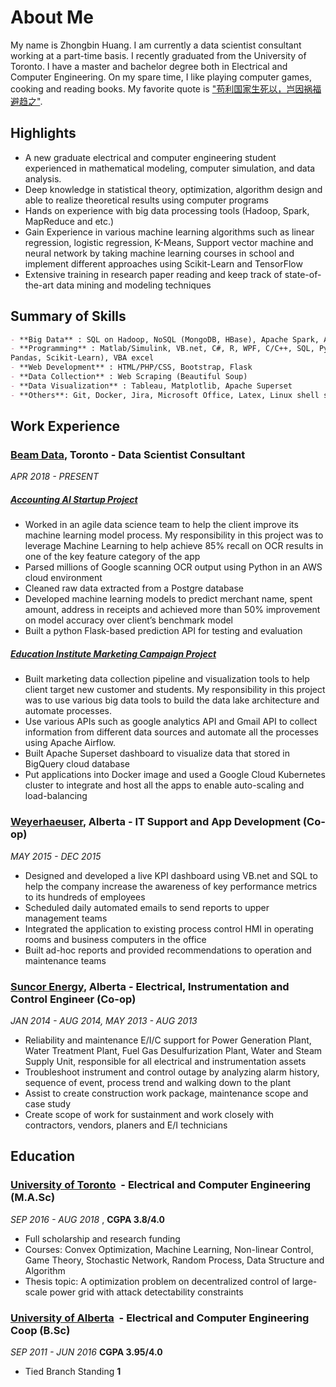 # About Me

My name is Zhongbin Huang. I am currently a data scientist consultant working at a part-time basis.
I recently graduated from the University of Toronto. I have a master and bachelor degree both in 
Electrical and Computer Engineering. On my spare time, I like playing computer games, cooking and reading
books. My favorite quote is ["苟利国家生死以，岂因祸福避趋之"](https://www.youtube.com/watch?v=_ZxltK2K_h4).

## Highlights

- A new graduate electrical and computer engineering student experienced in mathematical
modeling, computer simulation, and data analysis.
- Deep knowledge in statistical theory, optimization, algorithm design and able to realize theoretical
results using computer programs
- Hands on experience with big data processing tools (Hadoop, Spark, MapReduce and etc.)
- Gain Experience in various machine learning algorithms such as linear regression, logistic regression,
K-Means, Support vector machine and neural network by taking machine learning courses in school
and implement different approaches using Scikit-Learn and TensorFlow
- Extensive training in research paper reading and keep track of state-of-the-art data mining and
modeling techniques

## Summary of Skills

```markdown
- **Big Data**​ : SQL on Hadoop, NoSQL (MongoDB, HBase), Apache Spark, AWS CLI, BigQuery 
- **Programming**​ : Matlab/Simulink, VB.net, C#, R, WPF, C/C++, SQL, Python(Numpy, Scipy, 
Pandas, Scikit-Learn), VBA excel 
- **Web Development**​ : HTML/PHP/CSS, Bootstrap, Flask 
- **Data Collection​** : Web Scraping (Beautiful Soup) 
- **Data Visualization**​ : Tableau, Matplotlib, Apache Superset 
- **Others**: Git, Docker, Jira, Microsoft Office, Latex, Linux shell script, Airflow, Kubernetes
```

## Work Experience

### [Beam Data](http://beamdata.ca), Toronto​ - Data Scientist Consultant
_APR 2018 - PRESENT_

##### [Accounting AI Startup Project](https://bobohope.github.io/assets/documents/Receipt_Project_presentation_2.pdf)

- Worked in an agile data science team to help the client improve its machine learning 
model process. My responsibility in this project was to leverage Machine Learning to help 
achieve 85% recall on OCR results in one of the key feature category of the app 
- Parsed millions of Google scanning OCR output using Python in an AWS cloud 
environment 
- Cleaned raw data extracted from a Postgre database
- Developed machine learning models to predict merchant name, spent amount, address in 
receipts and achieved more than 50% improvement on model accuracy over client’s 
benchmark model
- Built a python Flask-based prediction API for testing and evaluation

##### [Education Institute Marketing Campaign Project](https://bobohope.github.io/assets/documents/Digital_Marketing.pdf)
- Built marketing data collection pipeline and visualization tools to help client target new 
customer and students. My responsibility in this project was to use various big data tools 
to build the data lake architecture and automate processes. 
- Use various APIs such as google analytics API and Gmail API to collect information from 
different data sources and automate all the processes using Apache Airflow. 
- Built Apache Superset dashboard to visualize data that stored in BigQuery cloud 
database 
- Put applications into Docker image and used a Google Cloud Kubernetes cluster to 
integrate and host all the apps to enable auto-scaling and load-balancing

### [Weyerhaeuser](https://www.weyerhaeuser.com), Alberta​ - IT Support and App Development (Co-op) 
_MAY 2015 - DEC 2015_

- Designed and developed a live KPI dashboard using VB.net and SQL to help the 
company increase the awareness of key performance metrics to its hundreds of 
employees 
- Scheduled daily automated emails to send reports to upper management teams
- Integrated the application to existing process control HMI in operating rooms and 
business computers in the office 
- Built ad-hoc reports and provided recommendations to operation and maintenance teams

### [Suncor Energy](https://www.suncor.com), Alberta - Electrical, Instrumentation and Control Engineer (Co-op)
_JAN 2014 - AUG 2014, MAY 2013 - AUG 2013_

- Reliability and maintenance E/I/C support for Power Generation Plant, Water Treatment Plant, Fuel
Gas Desulfurization Plant, Water and Steam Supply Unit, responsible for all electrical and
instrumentation assets
- Troubleshoot instrument and control outage by analyzing alarm history, sequence of event, process
trend and walking down to the plant
- Assist to create construction work package, maintenance scope and case study
- Create scope of work for sustainment and work closely with contractors, vendors, planers and E/I
technicians

## Education

### [University of Toronto](https://www.ece.utoronto.ca/) ​ - Electrical and Computer Engineering (M.A.Sc) 
_SEP 2016 - AUG 2018_ , **CGPA 3.8/4.0**

- Full scholarship and research funding 
- Courses: Convex Optimization, Machine Learning, Non-linear Control, Game Theory, 
Stochastic Network, Random Process, Data Structure and Algorithm 
- Thesis topic: A optimization problem on decentralized control of large-scale power grid 
with attack detectability constraints 
### [University of Alberta](https://www.ualberta.ca/) ​ - Electrical and Computer Engineering Coop (B.Sc) 
_SEP 2011 - JUN 2016_  **CGPA 3.95/4.0**

- Tied Branch Standing **1**





